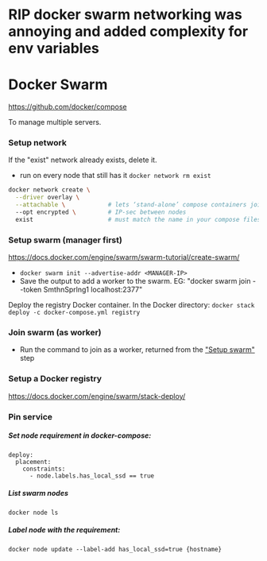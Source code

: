 # RIP docker swarm networking was annoying and added complexity for env variables

# Docker Swarm

https://github.com/docker/compose

To manage multiple servers.

### Setup network

If the "exist" network already exists, delete it.

- run on every node that still has it
  `docker network rm exist`

```bash
docker network create \
  --driver overlay \
  --attachable \            # lets ‘stand-alone’ compose containers join, too
  --opt encrypted \         # IP-sec between nodes
  exist                     # must match the name in your compose files
```

### Setup swarm (manager first)

https://docs.docker.com/engine/swarm/swarm-tutorial/create-swarm/

- `docker swarm init --advertise-addr <MANAGER-IP>`
- Save the output to add a worker to the swarm. EG: "docker swarm join --token SmthnSprlng1 localhost:2377"

Deploy the registry Docker container. In the Docker directory:
`docker stack deploy -c docker-compose.yml registry`

### Join swarm (as worker)

- Run the command to join as a worker, returned from the ["Setup swarm"](./README.md#setup-swarm) step

### Setup a Docker registry

https://docs.docker.com/engine/swarm/stack-deploy/

### Pin service

##### Set node requirement in docker-compose:

```
deploy:
  placement:
    constraints:
      - node.labels.has_local_ssd == true
```

##### List swarm nodes

`docker node ls`

##### Label node with the requirement:

`docker node update --label-add has_local_ssd=true {hostname}`
